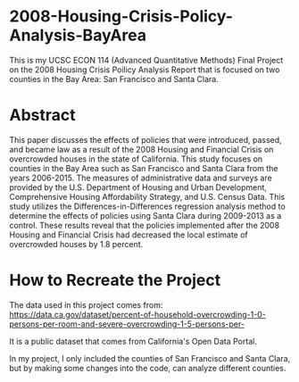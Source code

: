 # 2008-Housing-Crisis-Policy-Analysis-BayArea
This is my UCSC ECON 114 (Advanced Quantitative Methods) Final Project on the 2008 Housing Crisis Poilicy Analysis Report that is focused on two counties in the Bay Area: San Francisco and Santa Clara. 

# Abstract
This paper discusses the effects of policies that were introduced, passed, and became law as a result of the 2008 Housing and Financial Crisis on overcrowded houses in the state of California. This study focuses on counties in the Bay Area such as San Francisco and Santa Clara from the years 2006-2015. The measures of administrative data and surveys are provided by the U.S. Department of Housing and Urban Development, Comprehensive Housing Affordability Strategy, and U.S. Census Data. This study utilizes the Differences-in-Differences regression analysis method to determine the effects of policies using Santa Clara during 2009-2013 as a control. These results reveal that the policies implemented after the 2008 Housing and Financial Crisis had decreased the local estimate of overcrowded houses by 1.8 percent.

# How to Recreate the Project
The data used in this project comes from: https://data.ca.gov/dataset/percent-of-household-overcrowding-1-0-persons-per-room-and-severe-overcrowding-1-5-persons-per-

It is a public dataset that comes from California's Open Data Portal.

In my project, I only included the counties of San Francisco and Santa Clara, but by making some changes into the code, can analyze different counties.
